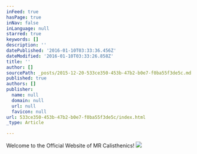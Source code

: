 ```yaml
---
inFeed: true
hasPage: true
inNav: false
inLanguage: null
starred: true
keywords: []
description: ''
datePublished: '2016-01-10T03:33:36.456Z'
dateModified: '2016-01-10T03:33:26.858Z'
title: ''
author: []
sourcePath: _posts/2015-12-20-533ce350-453b-47b2-b0e7-f0ba55f3de5c.md
published: true
authors: []
publisher:
  name: null
  domain: null
  url: null
  favicon: null
url: 533ce350-453b-47b2-b0e7-f0ba55f3de5c/index.html
_type: Article

---
```

Welcome to the Official Website of MR Calisthenics!
![](https://the-grid-user-content.s3-us-west-2.amazonaws.com/c3a2c60b-c905-4b2a-b042-0827ed5acb46.jpg)
